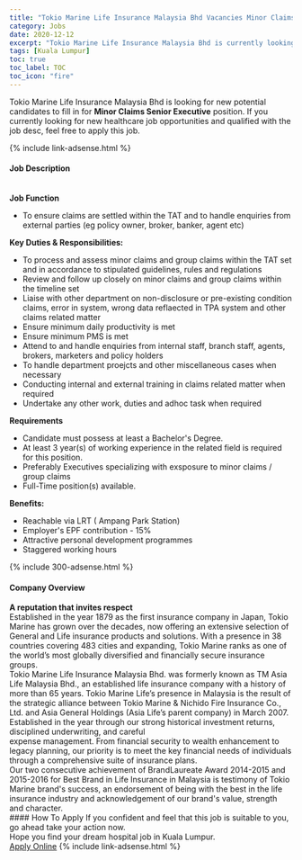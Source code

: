 ```yaml
---
title: "Tokio Marine Life Insurance Malaysia Bhd Vacancies Minor Claims Senior Executive" 
category: Jobs 
date: 2020-12-12 
excerpt: "Tokio Marine Life Insurance Malaysia Bhd is currently looking for suitable person to fill in the Minor Claims Senior Executive which positioned at Kuala Lumpur" 
tags: [Kuala Lumpur] 
toc: true 
toc_label: TOC 
toc_icon: "fire" 
--- 
```


<p>Tokio Marine Life Insurance Malaysia Bhd is looking for new potential candidates to fill in for <b>Minor Claims Senior Executive</b> position. If you currently looking for new healthcare job opportunities and qualified with the job desc, feel free to apply this job.
</p>{% include link-adsense.html %} 
<div><div><div><h4>Job Description</h4></div></div><div><div><span><div><div><br><strong>Job Function</strong></div><ul><li>To ensure claims are settled within the TAT and to handle enquiries from external parties (eg policy owner, broker, banker, agent etc)</li></ul><div><strong>Key Duties &amp; Responsibilities:</strong></div><ul><li>To process and assess minor claims and group claims within the TAT set and in accordance to stipulated guidelines, rules and regulations</li><li>Review and follow up closely on minor claims and group claims within the timeline set</li><li>Liaise with other department on non-disclosure or pre-existing condition claims, error in system, wrong data reflaected in TPA system and other claims related matter</li><li>Ensure minimum daily productivity is met</li><li>Ensure minimum PMS is met</li><li>Attend to and handle enquiries from internal staff, branch staff, agents, brokers, marketers and policy holders</li><li>To handle department proejcts and other miscellaneous cases when necessary</li><li>Conducting internal and external training in claims related matter when required</li><li>Undertake any other work, duties and adhoc task when required</li></ul><div><strong>Requirements</strong></div><ul><li>Candidate must possess at least a Bachelor's Degree.</li><li>At least 3 year(s) of working experience in the related field is required for this position.</li><li>Preferably Executives specializing with exsposure to minor claims / group claims</li><li>Full-Time position(s) available.</li></ul><div><strong>Benefits:</strong></div><ul><li>Reachable via LRT ( Ampang Park Station)</li><li>Employer's EPF contribution - 15%</li><li>Attractive personal development programmes</li><li>Staggered working hours</li></ul></div></span></div></div></div> 
{% include 300-adsense.html %} 
<div><div><div><h4>Company Overview</h4></div></div><div><div><span><div><div>
<div>
<strong>A reputation that invites respect</strong></div>
<div>
		Established in the year 1879 as the first insurance company in Japan, Tokio Marine has grown over the decades, now offering an extensive selection of General and Life insurance products and solutions. With a presence in 38 countries covering 483 cities and expanding, Tokio Marine ranks as one of the world&#8217;s most globally diversified and financially secure insurance groups.</div>
<div>
		Tokio Marine Life Insurance Malaysia Bhd. was formerly known as TM Asia Life Malaysia Bhd., an established life insurance company with a history of more than 65 years. Tokio Marine Life&#8217;s presence in Malaysia is the result of the strategic alliance between Tokio Marine &amp; Nichido Fire Insurance Co., Ltd. and Asia General Holdings (Asia Life&#8217;s parent company) in March 2007.</div>
<div>
		Established in the year through our strong historical investment returns, disciplined underwriting, and careful</div>
<div>
		expense management. From financial security to wealth enhancement to legacy planning, our priority is to meet the key financial needs of individuals through a comprehensive suite of insurance plans.</div>
<div>
		Our two consecutive achievement of BrandLaureate Award 2014-2015 and 2015-2016 for Best Brand in Life Insurance in Malaysia is testimony of Tokio Marine brand's success, an endorsement of being with the best in the life insurance industry and acknowledgement of our brand's value, strength and character.</div>
</div></div></span></div></div></div> 
#### How To Apply 
If you confident and feel that this job is suitable to you, go ahead take your action now. <br/> 
Hope you find your dream hospital job in Kuala Lumpur. <br/> 
<a href="https://www.jobstreet.com.my/en/job/minor-claims-senior-executive-4442865?jobId=jobstreet-my-job-4442865&sectionRank=3&token=0~e36f5a4f-97f0-4a91-8e90-cc207eb77f24&fr=SRP%20View%20In%20New%20Ta" class="btn btn--warning" target="_blank" rel="nofollow noopenner">Apply Online</a> 
{% include link-adsense.html %} 